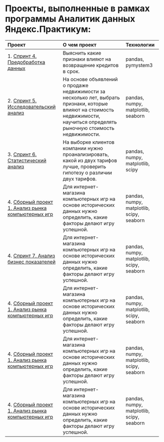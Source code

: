 # Проекты, выполненные в рамках программы Аналитик данных Яндекс.Практикум:

| Проект                          | О чем проект                                                  | Технологии|
|:------------------------------|:-------------------------------------------------------------|:--------|
| 1. [Спринт 4. Предобработка данных](https://github.com/Bishopxzol/Yandex-practicum/tree/main/Cпринт%204%20Предобработка%20данных)| Выяснить какие признаки влияют на возвращение кредитов в срок.| pandas, pymystem3|
| 2. [Спринт 5. Исследовательский анализ](https://github.com/Bishopxzol/Yandex-practicum/tree/main/Спринт%205%20Исследовательский%20анализ%20данных)| На основе объявлений о продаже недвижимости за несколько лет, выбрать признаки, которые влияют на стоимость недвижимости, научиться определять рыночную стоимость недвижимости.| pandas, numpy, matplotlib, seaborn|
| 3. [Спринт 6. Статистический анализ](https://github.com/Bishopxzol/Yandex-practicum/tree/main/Спринт%206%20Статистический%20анализ%20данных)| На выборке клиентов компании нужно проанализировать, какой из двух тарифов лучше, проверить гипотезу о различии двух тарифов.| pandas, numpy, matplotlib, scipy|
| 4. [Сборный проект 1. Анализ рынка компьютерных игр](https://github.com/Bishopxzol/Yandex-practicum/tree/main/Сборный%20проект%20№1)| Для интернет-магазина компьютерных игр на основе исторических данных нужно определить, какие факторы делают игру успешной.| pandas, numpy, matplotlib, scipy, seaborn|
| 4. [Спринт 7. Анализ бизнес показателей]([https://github.com/Bishopxzol/Yandex-practicum/tree/main/Сборный%20проект%20№1](https://github.com/Bishopxzol/projects/tree/main/Спринт%207%20Анализ%20бизнес%20показателей))| Для интернет-магазина компьютерных игр на основе исторических данных нужно определить, какие факторы делают игру успешной.| pandas, numpy, matplotlib, scipy, seaborn|
| 4. [Сборный проект 1. Анализ рынка компьютерных игр](https://github.com/Bishopxzol/Yandex-practicum/tree/main/Сборный%20проект%20№1)| Для интернет-магазина компьютерных игр на основе исторических данных нужно определить, какие факторы делают игру успешной.| pandas, numpy, matplotlib, scipy, seaborn|
| 4. [Сборный проект 1. Анализ рынка компьютерных игр](https://github.com/Bishopxzol/Yandex-practicum/tree/main/Сборный%20проект%20№1)| Для интернет-магазина компьютерных игр на основе исторических данных нужно определить, какие факторы делают игру успешной.| pandas, numpy, matplotlib, scipy, seaborn|
| 4. [Сборный проект 1. Анализ рынка компьютерных игр](https://github.com/Bishopxzol/Yandex-practicum/tree/main/Сборный%20проект%20№1)| Для интернет-магазина компьютерных игр на основе исторических данных нужно определить, какие факторы делают игру успешной.| pandas, numpy, matplotlib, scipy, seaborn|

